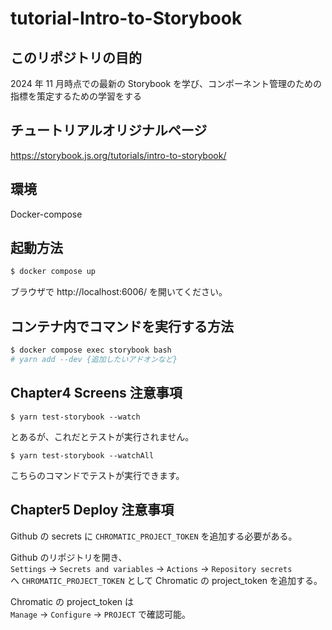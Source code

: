 # tutorial-Intro-to-Storybook

## このリポジトリの目的

2024 年 11 月時点での最新の Storybook を学び、コンポーネント管理のための指標を策定するための学習をする

## チュートリアルオリジナルページ

https://storybook.js.org/tutorials/intro-to-storybook/

## 環境

Docker-compose

## 起動方法

```bash
$ docker compose up
```

ブラウザで http://localhost:6006/ を開いてください。

## コンテナ内でコマンドを実行する方法

```bash
$ docker compose exec storybook bash
# yarn add --dev {追加したいアドオンなど}
```

## Chapter4 Screens 注意事項

```
$ yarn test-storybook --watch
```

とあるが、これだとテストが実行されません。

```
$ yarn test-storybook --watchAll
```

こちらのコマンドでテストが実行できます。

## Chapter5 Deploy 注意事項

Github の secrets に `CHROMATIC_PROJECT_TOKEN` を追加する必要がある。

Github のリポジトリを開き、  
`Settings` -> `Secrets and variables` -> `Actions` -> `Repository secrets`  
へ `CHROMATIC_PROJECT_TOKEN` として Chromatic の project_token を追加する。

Chromatic の project_token は  
`Manage` -> `Configure` -> `PROJECT` で確認可能。

